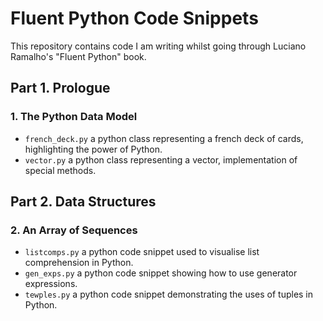 # Fluent Python Code Snippets

This repository contains code I am writing whilst going through Luciano Ramalho's "Fluent Python" book.

## Part 1. Prologue

### 1. The Python Data Model

- `french_deck.py` a python class representing a french deck of cards, highlighting the power of Python.
- `vector.py` a python class representing a vector, implementation of special methods.

## Part 2. Data Structures

### 2. An Array of Sequences

- `listcomps.py` a python code snippet used to visualise list comprehension in Python.
- `gen_exps.py` a python code snippet showing how to use generator expressions.
- `tewples.py` a python code snippet demonstrating the uses of tuples in Python.
